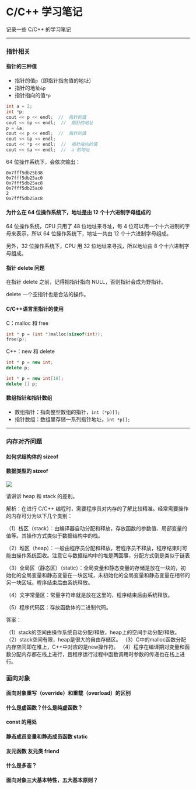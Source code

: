 # C/C++ 学习笔记

记录一些 C/C++ 的学习笔记

---

### 指针相关

#### 指针的三种值

- 指针的值`p`（即指针指向值的地址）
- 指针的地址`&p`
- 指针指向的值`*p`

```c++
int a = 2;
int *p;
cout << p << endl;  //  指针的值
cout << &p << endl;  //  指针的地址
p = &a;
cout << p << endl;  //  指针的值
cout << &p << endl;
cout << *p << endl;  //  指针指向的值
cout << &a << endl;  //  a 的地址
```

64 位操作系统下，会依次输出：
```
0x7fff5db25b38
0x7fff5db25ac0
0x7fff5db25ac8
0x7fff5db25ac0
2
0x7fff5db25ac8
```

#### 为什么在 64 位操作系统下，地址是由 12 个十六进制字母组成的

64 位操作系统，CPU 只用了 48 位地址来寻址，每 4 位可以用一个十六进制的字母来表示，所以 64 位操作系统下，地址一共由 12 个十六进制字母组成。

另外，32 位操作系统下，CPU 用 32 位地址来寻找，所以地址由 8 个十六进制字母组成。


#### 指针 delete 问题

在指针 delete 之前，记得把指针指向 NULL，否则指针会成为野指针。

delete 一个空指针也是合法的操作。

#### C/C++语言里指针的使用
C：malloc 和 free
```c
int * p = (int *)malloc(sizeof(int));
free(p);
```
C++：new 和 delete
```c++
int * p = new int;
delete p;

int * p = new int[10];
delete [] p;
```

#### 数组指针和指针数组
- 数组指针：指向整型数组的指针，`int (*p)[];`
- 指针数组：数组里存储一系列指针地址，`int *p[];`

---

### 内存对齐问题

#### 如何求结构体的 sizeof

#### 数据类型的 sizeof

![](https://res.jisuanke.com/img/upload/20161122/b73ea5677fd359901f2ec1534d81910055a4c3dd.png)

请讲诉 heap 和 stack 的差别。

解析：在进行 C/C++ 编程时，需要程序员对内存的了解比较精准。经常需要操作的内存可分为以下几个类别：

（1）栈区（stack）：由编译器自动分配和释放，存放函数的参数值、局部变量的值等。其操作方式类似于数据结构中的栈。

（2）堆区（heap）：一般由程序员分配和释放，若程序员不释放，程序结束时可能由操作系统回收。注意它与数据结构中的堆是两回事，分配方式倒是类似于链表

（3）全局区（静态区）（static）：全局变量和静态变量的存储是放在一块的，初始化的全局变量和静态变量在一块区域，未初始化的全局变量和静态变量在相邻的另一块区域。程序结束后由系统释放。

（4）文字常量区：常量字符串就是放在这里的，程序结束后由系统释放。
 
（5）程序代码区：存放函数体的二进制代码。

 答案：

（1）stack的空间由操作系统自动分配/释放，heap上的空间手动分配/释放。
（2）stack空间有限，heap是很大的自由存储区。
（3）C中的malloc函数分配内存空间即在堆上，C++中对应的是new操作符。
（4）程序在编译期对变量和函数分配内存都在栈上进行，且程序运行过程中函数调用时参数的传递也在栈上进行。


### 面向对象

#### 面向对象重写（override）和重载（overload）的区别

#### 什么是虚函数？什么是纯虚函数？

#### const 的用处

#### 静态成员变量和静态成员函数 static

#### 友元函数 友元类 friend

#### 什么是多态？

#### 面向对象三大基本特性，五大基本原则？
